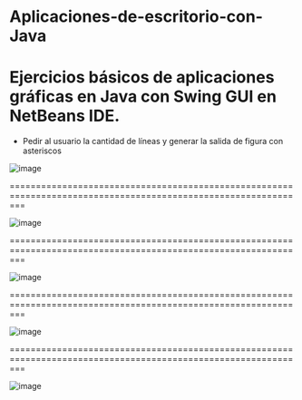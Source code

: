 # Aplicaciones-de-escritorio-con-Java



# Ejercicios básicos de aplicaciones gráficas en Java con   Swing GUI en NetBeans IDE.




- Pedir al usuario la cantidad de líneas y generar la salida de figura con asteriscos 	

![image](https://cloud.githubusercontent.com/assets/25255847/23385935/f705b1ee-fd18-11e6-8468-5cfb540a2524.png)

===============================================================================================================

![image](https://cloud.githubusercontent.com/assets/25255847/23386059/f41e0afc-fd19-11e6-9f17-6408bae0bde0.png)

===============================================================================================================

![image](https://cloud.githubusercontent.com/assets/25255847/23386084/10bb3734-fd1a-11e6-892a-6ce03f09756d.png)

===============================================================================================================

![image](https://cloud.githubusercontent.com/assets/25255847/23386106/2e48f246-fd1a-11e6-9251-52989c997e13.png)

===============================================================================================================

![image](https://cloud.githubusercontent.com/assets/25255847/23386118/45a9355e-fd1a-11e6-88ba-ffd53ccaa3de.png)

